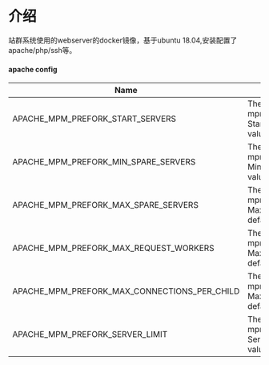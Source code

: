 # 介绍
站群系统使用的webserver的docker镜像，基于ubuntu 18.04,安装配置了apache/php/ssh等。

#### apache config
|Name|Desciption|
|----|----------|
|APACHE_MPM_PREFORK_START_SERVERS|The config for mpm_prefork module StartServers, default value: 10|
|APACHE_MPM_PREFORK_MIN_SPARE_SERVERS|The config for mpm_prefork module MinSpareServers, default value: 10|
|APACHE_MPM_PREFORK_MAX_SPARE_SERVERS|The config for mpm_prefork module MaxSpareServers, default value: 30|
|APACHE_MPM_PREFORK_MAX_REQUEST_WORKERS|The config for mpm_prefork module MaxRequestWorkers, default value: 200|
|APACHE_MPM_PREFORK_MAX_CONNECTIONS_PER_CHILD|The config for mpm_prefork module MaxConnectionsPerChild, default value: 2000|
|APACHE_MPM_PREFORK_SERVER_LIMIT|The config for mpm_prefork module ServerLimit, default value: 200|
